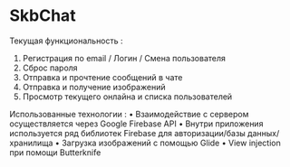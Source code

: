 # SkbChat
Текущая функциональность :
1) Регистрация по email / Логин / Смена пользователя
2) Сброс пароля
3) Отправка и прочтение сообщений в чате
4) Отправка и получение изображений
5) Просмотр текущего онлайна и списка пользователей

Использованные технологии :
• Взаимодействие с сервером осуществляется через Google Firebase API
• Внутри приложения используется ряд библиотек Firebase для авторизации/базы данных/хранилища
• Загрузка изображений с помощью Glide
• View injection при помощи Butterknife
